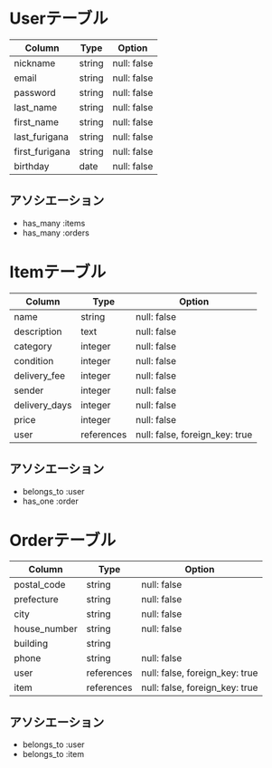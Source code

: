 # Userテーブル
| Column         | Type   | Option      |
| -------------- | ------ | ----------- |
| nickname       | string | null: false |
| email          | string | null: false |
| password       | string | null: false |
| last_name      | string | null: false |
| first_name     | string | null: false |
| last_furigana  | string | null: false |
| first_furigana | string | null: false |
| birthday       | date   | null: false |

## アソシエーション
- has_many :items
- has_many :orders

# Itemテーブル
| Column        | Type       | Option                         |
| ------------- | ---------- | ------------------------------ |
| name          | string     | null: false                    |
| description   | text       | null: false                    |
| category      | integer    | null: false                    |
| condition     | integer    | null: false                    |
| delivery_fee  | integer    | null: false                    |
| sender        | integer    | null: false                    |
| delivery_days | integer    | null: false                    |
| price         | integer    | null: false                    |
| user          | references | null: false, foreign_key: true |

## アソシエーション
- belongs_to :user
- has_one :order

# Orderテーブル
| Column       | Type       | Option                         |
| ------------ | ---------- | ------------------------------ |
| postal_code  | string     | null: false                    |
| prefecture   | string     | null: false                    |
| city         | string     | null: false                    |
| house_number | string     | null: false                    |
| building     | string     |                                |
| phone        | string     | null: false                    |
| user         | references | null: false, foreign_key: true |
| item         | references | null: false, foreign_key: true |

## アソシエーション
- belongs_to :user
- belongs_to :item
